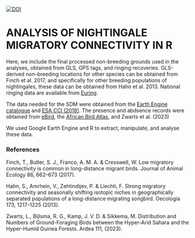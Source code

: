 [![DOI](https://zenodo.org/badge/808486217.svg)](https://doi.org/10.5281/zenodo.14393012)

# ANALYSIS OF NIGHTINGALE MIGRATORY CONNECTIVITY IN R

Here, we include the final processed non-breeding grounds used in the analyses, obtained from GLS, GPS tags, and ringing recoveries. GLS-derived non-breeding locations for other species can be obtained from Finch et al. 2017, and specifically for other breeding populations of nightingales, these data can be obtained from Hahn et al. 2013. National ringing data are available from [Euring](https://euring.org/data-and-codes/ringing-totals).

The data needed for the SDM were obtained from the [Earth Engine catalogue](https://developers.google.com/earth-engine/datasets/) and [ESA CCI (2018)](https://www.esa-landcover-cci.org/). The presence and abdsence records were obtained from [eBird](https://ebird.org/home), the [African Bird Atlas](https://www.birdmap.africa/), and Zwarts et al. (2023)

We used Google Earth Engine and R to extract, manipulate, and analyse these data.

### References 

Finch, T., Butler, S. J., Franco, A. M. A. & Cresswell, W. Low migratory connectivity is common in long-distance migrant birds. Journal of Animal Ecology 86, 662–673 (2017).

Hahn, S., Amrhein, V., Zehtindijev, P. & Liechti, F. Strong migratory connectivity and seasonally shifting isotopic niches in geographically separated populations of a long-distance migrating songbird. Oecologia 173, 1217–1225 (2013).

Zwarts, L., Bijlsma, R. G., Kamp, J. V. D. & Sikkema, M. Distribution and Numbers of Ground-Foraging Birds between the Hyper-Arid Sahara and the Hyper-Humid Guinea Forests. Ardea 111, (2023).
